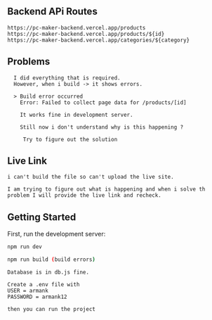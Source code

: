 
## Backend APi Routes

    https://pc-maker-backend.vercel.app/products
    https://pc-maker-backend.vercel.app/products/${id}
    https://pc-maker-backend.vercel.app/categories/${category}




## Problems

      I did everything that is required.
      However, when i build -> it shows errors.

      > Build error occurred
        Error: Failed to collect page data for /products/[id]

        It works fine in development server.

        Still now i don't understand why is this happening ?

         Try to figure out the solution

## Live Link

    i can't build the file so can't upload the live site.

    I am trying to figure out what is happening and when i solve th problem I will provide the live link and recheck.

## Getting Started

First, run the development server:

```bash
npm run dev

npm run build (build errors)
```

    Database is in db.js fine.

    Create a .env file with
    USER = armank
    PASSWORD = armank12

    then you can run the project


